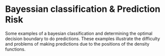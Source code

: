# Bayessian classification & Prediction Risk
Some examples of a bayesian classification and determining the optimal decision boundary to do predictions. These examples illustrate the difficulty and problems of making predictions due to the positions of the density functions.
